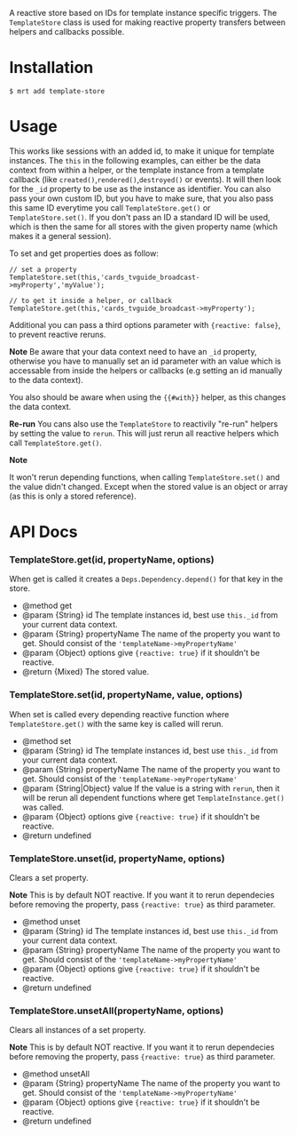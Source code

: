 A reactive store based on IDs for template instance specific triggers.
The `TemplateStore` class is used for making reactive property transfers between helpers and callbacks possible.

Installation
============

    $ mrt add template-store

Usage
=====

This works like sessions with an added id, to make it unique for template instances.
The `this` in the following examples, can either be the data context from within a helper,
or the template instance from a template callback (like `created()`,`rendered()`,`destroyed()` or events).
It will then look for the `_id` property to be use as the instance as identifier.
You can also pass your own custom ID, but you have to make sure, that you also pass this same ID everytime you call `TemplateStore.get()` or  `TemplateStore.set()`.
If you don't pass an ID a standard ID will be used, which is then the same for all stores with the given property name (which makes it a general session).

To set and get properties does as follow:

    // set a property
    TemplateStore.set(this,'cards_tvguide_broadcast->myProperty','myValue');

    // to get it inside a helper, or callback
    TemplateStore.get(this,'cards_tvguide_broadcast->myProperty');

Additional you can pass a third options parameter with `{reactive: false}`, to prevent reactive reruns.

**Note** Be aware that your data context need to have an `_id` property,
otherwise you have to manually set an id parameter with an value which is accessable from inside the helpers or callbacks (e.g setting an id manually to the data context).

You also should be aware when using the `{{#with}}` helper, as this changes the data context.

**Re-run**
You cans also use the `TemplateStore` to reactivily "re-run" helpers by setting the value to `rerun`.
This will just rerun all reactive helpers which call `TemplateStore.get()`.

**Note**

It won't rerun depending functions, when calling `TemplateStore.set()` and the value didn't changed. Except when the stored value is an object or array (as this is only a stored reference).


API Docs
========

### TemplateStore.get(id, propertyName, options)

When get is called it creates a `Deps.Dependency.depend()` for that key in the store.

- @method get
- @param {String} id               The template instances id, best use `this._id` from your current data context.
- @param {String} propertyName     The name of the property you want to get. Should consist of the `'templateName->myPropertyName'`
- @param {Object} options          give `{reactive: true}` if it shouldn't be reactive.
- @return {Mixed} The stored value.



### TemplateStore.set(id, propertyName, value, options)

When set is called every depending reactive function where `TemplateStore.get()` with the same key is called will rerun.

- @method set
- @param {String} id               The template instances id, best use `this._id` from your current data context.
- @param {String} propertyName     The name of the property you want to get. Should consist of the `'templateName->myPropertyName'`
- @param {String|Object} value     If the value is a string with `rerun`, then it will be rerun all dependent functions where get `TemplateInstance.get()` was called.
- @param {Object} options          give `{reactive: true}` if it shouldn't be reactive.
- @return undefined


### TemplateStore.unset(id, propertyName, options)

Clears a set property.

**Note** This is by default NOT reactive. If you want it to rerun dependecies before removing the property, pass `{reactive: true}` as third parameter.

- @method unset
- @param {String} id               The template instances id, best use `this._id` from your current data context.
- @param {String} propertyName     The name of the property you want to get. Should consist of the `'templateName->myPropertyName'`
- @param {Object} options          give `{reactive: true}` if it shouldn't be reactive.
- @return undefined


### TemplateStore.unsetAll(propertyName, options)

Clears all instances of a set property.

**Note** This is by default NOT reactive. If you want it to rerun dependecies before removing the property, pass `{reactive: true}` as third parameter.

- @method unsetAll
- @param {String} propertyName     The name of the property you want to get. Should consist of the `'templateName->myPropertyName'`
- @param {Object} options          give `{reactive: true}` if it shouldn't be reactive.
- @return undefined
